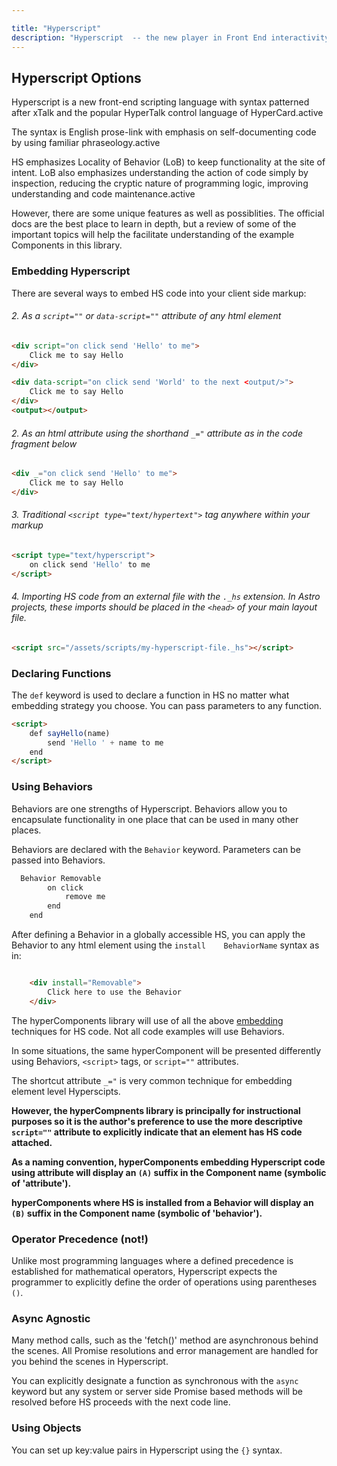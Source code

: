 ```yaml
---

title: "Hyperscript"
description: "Hyperscript  -- the new player in Front End interactivity"
---
```


## Hyperscript Options

Hyperscript is a new front-end scripting language with syntax patterned after xTalk and the popular HyperTalk control language of HyperCard.active

The syntax is English prose-link with emphasis on self-documenting code by using familiar phraseology.active

HS emphasizes Locality of Behavior (LoB) to keep functionality at the site of intent.   LoB also emphasizes understanding the action of code simply by inspection, reducing the cryptic nature of programming logic, improving understanding and code maintenance.active

However, there are some unique features as well as possiblities.  The official docs are the best place to learn in depth, but a review of some of the important topics will help the facilitate understanding of the example Components in this library.

### Embedding Hyperscript

There are several ways to embed HS code into your client side markup:


###### 2. As a `script=""` or `data-script=""` attribute of any html element

```html title="Hyperscript attributes"
<div script="on click send 'Hello' to me">
	Click me to say Hello
</div>

<div data-script="on click send 'World' to the next <output/>">
	Click me to say Hello
</div>
<output></output>

```

###### 2. As an html attribute using the shorthand `_="` attribute as in the code fragment below

```html title="Underscore attribute (_='')"
<div _="on click send 'Hello' to me">
	Click me to say Hello
</div>
```

###### 3. Traditional `<script type="text/hypertext">` tag anywhere within your markup

```html title="<script> tag"
<script type="text/hyperscript">
	on click send 'Hello' to me
</script>
```

###### 4. Importing HS code from an external file with the `._hs` extension. In Astro projects, these imports should be placed in the `<head>` of your main layout file.

```html title="<head> element import statement"
<script src="/assets/scripts/my-hyperscript-file._hs"></script>
```

### Declaring Functions

The `def` keyword is used to declare a function in HS no matter what embedding strategy you choose.  You can pass parameters to any function.

```html title="Function declaration"
<script>
	def sayHello(name)
		send 'Hello ' + name to me
	end
</script>
```

### Using Behaviors

Behaviors are one strengths of Hyperscript. Behaviors allow you to encapsulate functionality in one place that can be used in many other places.   

Behaviors are declared with the `Behavior` keyword.  Parameters can be passed into Behaviors.

```js
  Behavior Removable
		on click
			remove me
		end
	end
```

After defining a Behavior in a globally accessible HS, you can apply the Behavior to any html element using the `install	BehaviorName` syntax as in:

```html

	<div install="Removable">
		Click here to use the Behavior
	</div>
```

The hyperComponents library will use of all the above [embedding](#embedding) techniques for HS code.   Not all code examples will use Behaviors.  

In some situations, the same hyperComponent will be presented differently using Behaviors, `<script>` tags, or  `script=""` attributes.

The shortcut attribute `_="` is very common technique for embedding element level Hyperscipts.

**However, the hyperCompnents library is principally for instructional purposes so it is the author's preference to use the more descriptive `script=""` attribute to explicitly indicate that an element has HS code attached.**

**As a naming convention, hyperComponents embedding  Hyperscript code using attribute will display an `(A)` suffix in the Component name (symbolic of 'attribute').**

**hyperComponents where HS is installed from a Behavior will display an `(B)` suffix in the Component name (symbolic of 'behavior').**

### Operator Precedence (not!)

Unlike most programming languages where a defined precedence is established for mathematical operators, Hyperscript expects the programmer to explicitly define the order of operations using parentheses `()`.

### Async Agnostic

Many method calls, such as the 'fetch()' method are asynchronous behind the scenes.   All Promise resolutions and error management are handled for you behind the scenes in Hyperscript.

You can explicitly designate a function as synchronous with the `async` keyword but any system or server side Promise based methods will be resolved before HS proceeds with the next code line.   

### Using Objects

You can set up key:value pairs in Hyperscript using the `{}` syntax. 


